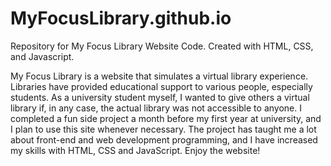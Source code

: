 # MyFocusLibrary.github.io
Repository for My Focus Library Website Code. Created with HTML, CSS, and Javascript.

My Focus Library is a website that simulates a virtual library experience. Libraries have provided educational support to various people, especially students. As a university student myself, I wanted to give others a virtual library if, in any case, the actual library was not accessible to anyone. I completed a fun side project a month before my first year at university, and I plan to use this site whenever necessary. The project has taught me a lot about front-end and web development programming, and I have increased my skills with HTML, CSS and JavaScript. Enjoy the website!
